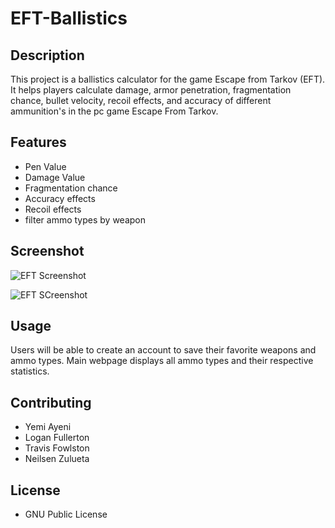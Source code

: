 # EFT-Ballistics

## Description

This project is a ballistics calculator for the game Escape from Tarkov (EFT). It helps players calculate damage, armor penetration, fragmentation chance, bullet velocity, recoil effects, and accuracy of different ammunition's in the pc game Escape From Tarkov.

## Features

- Pen Value
- Damage Value
- Fragmentation chance
- Accuracy effects
- Recoil effects
- filter ammo types by weapon

## Screenshot
![EFT Screenshot](<client/src/assets/Screenshot 2024-03-12 at 9.26.51 AM.png>)

![EFT SCreenshot](<client/src/assets/Screenshot 2024-03-12 at 9.27.19 AM.png>)

## Usage

Users will be able to create an account to save their favorite weapons and ammo types. Main webpage displays all ammo types and their respective statistics.

## Contributing
- Yemi Ayeni
- Logan Fullerton
- Travis Fowlston
- Neilsen Zulueta


## License

- GNU Public License 
